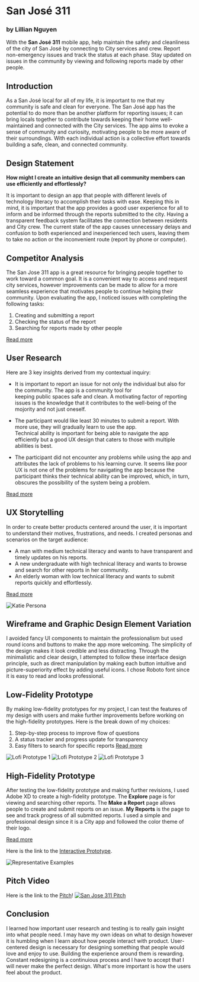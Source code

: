 # San José 311
### by Lillian Nguyen

With the **San José 311** mobile app, help maintain the safety and cleanliness of the city of San José by connecting to City services and crew. Report non-emergency issues and track the status at each phase. Stay updated on issues in the community by viewing and following reports made by other people.

## Introduction
As a San José local for all of my life, it is important to me that my community is safe and clean for everyone. The San José app has the potential to do more than be another platform for reporting issues; it can bring locals together to contribute towards keeping their home well-maintained and connected with the City services. The app aims to evoke a sense of community and curiosity, motivating people to be more aware of their surroundings. With each individual action is a collective effort towards building a safe, clean, and connected community.

## Design Statement
**How might I create an intuitive design that all community members can use efficiently and effortlessly?**

It is important to design an app that people with different levels of technology literacy to accomplish their tasks with ease. Keeping this in mind, it is important that the app provides a good user experience for all to inform and be informed through the reports submitted to the city. Having a transparent feedback system facilitates the connection between residents and City crew. The current state of the app causes unnecessary delays and confusion to both experienced and inexperienced tech users, leaving them to take no action or the inconvenient route (report by phone or computer). 

## Competitor Analysis
The San Jose 311 app is a great resource for bringing people together to work toward a common goal. It is a convenient way to access and request city services, however improvements can be made to allow for a more seamless experience that motivates people to continue helping their community. Upon evaluating the app, I noticed issues with completing the following tasks: 
1. Creating and submitting a report
1. Checking the status of the report
1. Searching for reports made by other people

[Read more](https://github.com/lilliannguyen97/DH150/blob/master/Assignments/A01/README.md)

## User Research
Here are 3 key insights derived from my contextual inquiry:

* It is important to report an issue for not only the individual but also for the community. The app is a community tool for   
  keeping public spaces safe and clean. A motivating factor of reporting issues is the knowledge that it contributes to the 
  well-being of the mojority and not just oneself. 

* The participant would like least 30 minutes to submit a report. With more use, they will gradually learn to use the app.  
  Technical ability is important for being able to navigate the app efficiently but a good UX design that caters to those with   multiple abilities is best. 

* The participant did not encounter any problems while using the app and attributes the lack of problems to his learning 
  curve. It seems like poor UX is not one of the problems for navigating the app because the participant thinks their 
  technical ability can be improved, which, in turn, obscures the possibility of the system being a problem. 

[Read more](https://github.com/lilliannguyen97/DH150/blob/master/Assignments/A04/README.md)

## UX Storytelling
In order to create better products centered around the user, it is important to understand their motives, frustrations, and needs. I created personas and scenarios on the target audience:
* A man with medium technical literacy and wants to have transparent and timely updates on his reports.
* A new undergraduate with high technical literacy and wants to browse and search for other reports in her community.
* An elderly woman with low technical literacy and wants to submit reports quickly and effortlessly.

[Read more](https://github.com/lilliannguyen97/DH150/blob/master/Assignments/A02/README.md)

![Katie Persona](katie_persona.jpg) 

## Wireframe and Graphic Design Element Variation
I avoided fancy UI components to maintain the professionalism but used round icons and buttons to make the app more welcoming. The simplicity of the design makes it look credible and less distracting. Through the minimalistic and clear design, I attempted to follow these interface design principle, such as direct manipulation by making each button intuitive and picture-superiority effect by adding useful icons. I chose Roboto font since it is easy to read and looks professional.

## Low-Fidelity Prototype 
By making low-fidelity prototypes for my project, I can test the features of my design with users and make further improvements before working on the high-fidelity prototypes. Here is the break down of my choices:
1. Step-by-step process to improve flow of questions
1. A status tracker and progress update for transparency 
1. Easy filters to search for specific reports
[Read more](https://github.com/lilliannguyen97/DH150/blob/master/Assignments/A06/README.md)
  
![Lofi Prototype 1](Lofi_Prototype_1.jpg)
![Lofi Prototype 2](Lofi_Prototype_2.jpg)
![Lofi Prototype 3](Lofi_Prototype_3.jpg)

## High-Fidelity Prototype
After testing the low-fidelity prototype and making further revisions, I used Adobe XD to create a high-fidelity prototype. The **Explore** page is for viewing and searching other reports. The **Make a Report** page allows people to create and submit reports on an issue. **My Reports** is the page to see and track progress of all submitted reports. I used a simple and professional design since it is a City app and followed the color theme of their logo.

[Read more](https://github.com/lilliannguyen97/DH150/blob/master/Assignments/A07/READme.md)

Here is the link to the [Interactive Prototype](https://xd.adobe.com/view/b0b44283-18eb-460b-5381-bcbe85c657d5-c685/?fullscreen).

![Representative Examples](Represent.png)

## Pitch Video
Here is the link to the [Pitch](https://photos.app.goo.gl/dgNUAhHLe9iB2N3q7)!
[![San Jose 311 Pitch](something)](https://youtu.be/nLHtjev3EUk)

## Conclusion
I learned how important user research and testing is to really gain insight into what people need. I may have my own ideas on what to design however it is humbling when I learn about how people interact with product. User-centered design is necessary for designing something that people would love and enjoy to use. Building the experience around them is rewarding. Constant redesigning is a continuious process and I have to accept that I will never make the perfect design. What's more important is how the users feel about the product.
